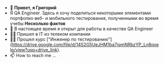 - 👋 **Привет, я Григорий**
-  Я QA Engineer. Здесь я хочу поделиться некоторыми элементами портфолио веб- и мобильного тестирования, полученными во время учебы
**Несколько фактов**
- 🌱 В настоящее время я открыт для работы в качестве QA Engineer
- 👷‍♂️ Пришел в IT из телеком компании
- 👨‍🎓 Прошел курс ["Инженер по тестированию"] (https://drive.google.com/file/d/14S2G5UeJHM1ba7jqmNRbzYP_Ln8qxeIp/view?usp=drive_link).
- 📫 How to reach me ...

<!---
grigoriiviatchinin/grigoriiviatchinin is a ✨ special ✨ repository because its `README.md` (this file) appears on your GitHub profile.
You can click the Preview link to take a look at your changes.
--->
